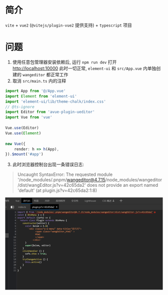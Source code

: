 # 简介

`vite` + `vue2` (`@vitejs/plugin-vue2` 提供支持) + `typescript` 项目

# 问题

1. 使用任意包管理器安装依赖后, 运行 `npm run dev` 打开 <http://localhost:10000> 此时一切正常, `element-ui` 和 `src/App.vue` 内单独创建的 `wangeditor`
   都正常工作
2. 取消 `src/main.ts` 内的注释

```ts
import App from '@/App.vue'
import Element from 'element-ui'
import 'element-ui/lib/theme-chalk/index.css'
// @ts-ignore
import Editor from 'avue-plugin-ueditor'
import Vue from 'vue'

Vue.use(Editor)
Vue.use(Element)

new Vue({
    render: h => h(App),
}).$mount('#app')
```

3. 此时浏览器控制台出现一条错误日志:

> Uncaught SyntaxError: The requested module '/node_modules/.pnpm/wangeditor@4.7.15/node_modules/wangeditor/dist/wangEditor.js?v=42c65da2' does not
> provide an export named 'default' (at plugin.js?v=42c65da2:1:8)


![](doc\1.png)